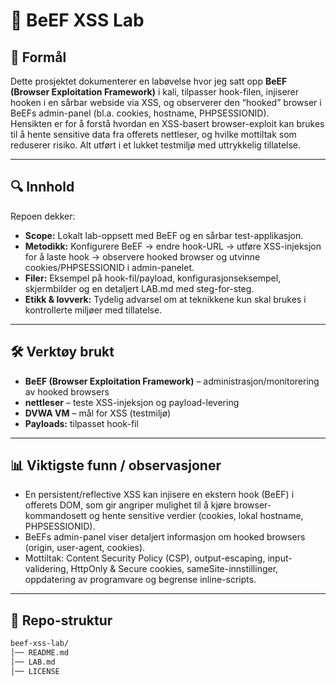 # 🐝 BeEF XSS Lab

## 📌 Formål
Dette prosjektet dokumenterer en labøvelse hvor jeg satt opp **BeEF (Browser Exploitation Framework)** i kali, tilpasser hook-filen, injiserer hooken i en sårbar webside via XSS, og observerer den “hooked” browser i BeEFs admin-panel (bl.a. cookies, hostname, PHPSESSIONID).  
Hensikten er for å forstå hvordan en XSS-basert browser-exploit kan brukes til å hente sensitive data fra offerets nettleser, og hvilke mottiltak som reduserer risiko. Alt utført i et lukket testmiljø med uttrykkelig tillatelse.

---

## 🔍 Innhold
Repoen dekker:
- **Scope:** Lokalt lab-oppsett med BeEF og en sårbar test-applikasjon.  
- **Metodikk:** Konfigurere BeEF → endre hook-URL → utføre XSS-injeksjon for å laste hook → observere hooked browser og utvinne cookies/PHPSESSIONID i admin-panelet.  
- **Filer:** Eksempel på hook-fil/payload, konfigurasjonseksempel, skjermbilder og en detaljert LAB.md med steg-for-steg.  
- **Etikk & lovverk:** Tydelig advarsel om at teknikkene kun skal brukes i kontrollerte miljøer med tillatelse.

---

## 🛠️ Verktøy brukt
- **BeEF (Browser Exploitation Framework)** – administrasjon/monitorering av hooked browsers  
- **nettleser** – teste XSS-injeksjon og payload-levering  
- **DVWA VM** – mål for XSS (testmiljø)  
- **Payloads:** tilpasset hook-fil

---

## 📊 Viktigste funn / observasjoner
- En persistent/reflective XSS kan injisere en ekstern hook (BeEF) i offerets DOM, som gir angriper mulighet til å kjøre browser-kommandosett og hente sensitive verdier (cookies, lokal hostname, PHPSESSIONID).  
- BeEFs admin-panel viser detaljert informasjon om hooked browsers (origin, user-agent, cookies).  
- Mottiltak: Content Security Policy (CSP), output-escaping, input-validering, HttpOnly & Secure cookies, sameSite-innstillinger, oppdatering av programvare og begrense inline-scripts.

---

## 📑 Repo-struktur
```bash
beef-xss-lab/
│── README.md
│── LAB.md    
│── LICENSE
